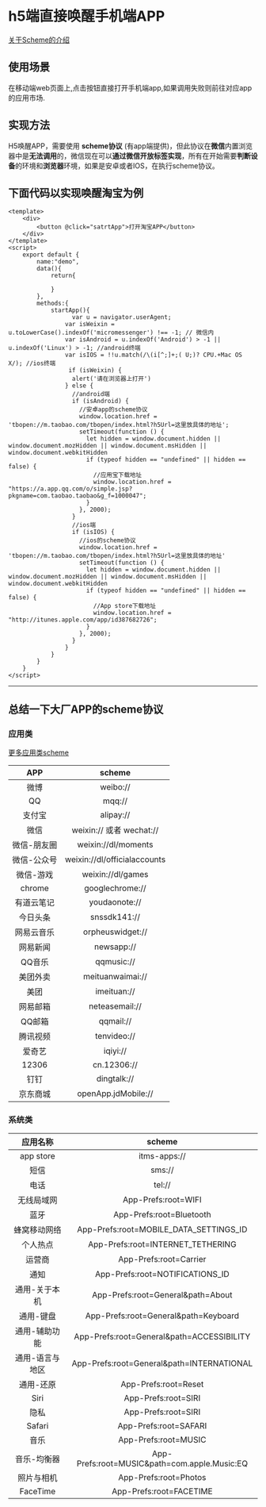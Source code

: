 # h5端直接唤醒手机端APP

[关于Scheme的介绍](https://sspai.com/post/31500)

## 使用场景

在移动端web页面上,点击按钮直接打开手机端app,如果调用失败则前往对应app的应用市场.

## 实现方法

H5唤醒APP，需要使用 **scheme协议** (有app端提供)，但此协议在**微信**内置浏览器中是**无法调用**的，微信现在可以**通过微信开放标签实现**，所有在开始需要**判断设备**的环境和**浏览器**环境，如果是安卓或者IOS，在执行scheme协议。

## 下面代码以实现唤醒淘宝为例

```vue
<template>
	<div>
     	<button @click="satrtApp">打开淘宝APP</button>
    </div>
</template>
<script>
	export default {
        name:"demo",
        data(){
            return{
                
            }
        },
        methods:{
            startApp(){
                  var u = navigator.userAgent;
				var isWeixin = u.toLowerCase().indexOf('micromessenger') !== -1; // 微信内
				var isAndroid = u.indexOf('Android') > -1 || u.indexOf('Linux') > -1; //android终端
				var isIOS = !!u.match(/\(i[^;]+;( U;)? CPU.+Mac OS X/); //ios终端
                 if (isWeixin) {
				  alert('请在浏览器上打开')
				} else {
				  //android端
				  if (isAndroid) {
				    //安卓app的scheme协议
				    window.location.href = 'tbopen://m.taobao.com/tbopen/index.html?h5Url=这里放具体的地址';
				    setTimeout(function () {
				      let hidden = window.document.hidden || window.document.mozHidden || window.document.msHidden || window.document.webkitHidden
				      if (typeof hidden == "undefined" || hidden == false) {
				        //应用宝下载地址
				        window.location.href = "https://a.app.qq.com/o/simple.jsp?pkgname=com.taobao.taobao&g_f=1000047";
				      }
				    }, 2000);
				  }
				  //ios端
				  if (isIOS) {
				    //ios的scheme协议
				    window.location.href = 'tbopen://m.taobao.com/tbopen/index.html?h5Url=这里放具体的地址'
				    setTimeout(function () {
				      let hidden = window.document.hidden || window.document.mozHidden || window.document.msHidden || window.document.webkitHidden
				      if (typeof hidden == "undefined" || hidden == false) {
				        //App store下载地址
				        window.location.href = "http://itunes.apple.com/app/id387682726";
				      }
				    }, 2000);
				  }
				}
            }
        }
    }
</script>
```

---

## 总结一下大厂APP的scheme协议

### 应用类

[更多应用类scheme](https://sharecuts.cn/)

|     APP     |            scheme            |
| :---------: | :--------------------------: |
|    微博     |           weibo://           |
|     QQ      |            mqq://            |
|   支付宝    |          alipay://           |
|    微信     |  weixin://  或者 wechat://   |
| 微信-朋友圈 |     weixin://dl/moments      |
| 微信-公众号 | weixin://dl/officialaccounts |
|  微信-游戏  |      weixin://dl/games       |
|   chrome    |       googlechrome://        |
| 有道云笔记  |        youdaonote://         |
|  今日头条   |         snssdk141://         |
| 网易云音乐  |       orpheuswidget://       |
|  网易新闻   |          newsapp://          |
|   QQ音乐    |          qqmusic://          |
|  美团外卖   |       meituanwaimai://       |
|    美团     |         imeituan://          |
|  网易邮箱   |        neteasemail://        |
|   QQ邮箱    |          qqmail://           |
|  腾讯视频   |         tenvideo://          |
|   爱奇艺    |           iqiyi://           |
|    12306    |         cn.12306://          |
|    钉钉     |         dingtalk://          |
|  京东商城   |     openApp.jdMobile://      |

### 系统类

|    应用名称     |                    scheme                    |
| :-------------: | :------------------------------------------: |
|    app store    |                 itms-apps://                 |
|      短信       |                    sms://                    |
|      电话       |                    tel://                    |
|   无线局域网    |             App-Prefs:root=WIFI              |
|      蓝牙       |           App-Prefs:root=Bluetooth           |
|  蜂窝移动网络   |    App-Prefs:root=MOBILE_DATA_SETTINGS_ID    |
|    个人热点     |      App-Prefs:root=INTERNET_TETHERING       |
|     运营商      |            App-Prefs:root=Carrier            |
|      通知       |       App-Prefs:root=NOTIFICATIONS_ID        |
|  通用-关于本机  |      App-Prefs:root=General&path=About       |
|    通用-键盘    |     App-Prefs:root=General&path=Keyboard     |
|  通用-辅助功能  |  App-Prefs:root=General&path=ACCESSIBILITY   |
| 通用-语言与地区 |  App-Prefs:root=General&path=INTERNATIONAL   |
|    通用-还原    |             App-Prefs:root=Reset             |
|      Siri       |             App-Prefs:root=SIRI              |
|      隐私       |             App-Prefs:root=SIRI              |
|     Safari      |            App-Prefs:root=SAFARI             |
|      音乐       |             App-Prefs:root=MUSIC             |
|   音乐-均衡器   | App-Prefs:root=MUSIC&path=com.apple.Music:EQ |
|   照片与相机    |            App-Prefs:root=Photos             |
|    FaceTime     |           App-Prefs:root=FACETIME            |

